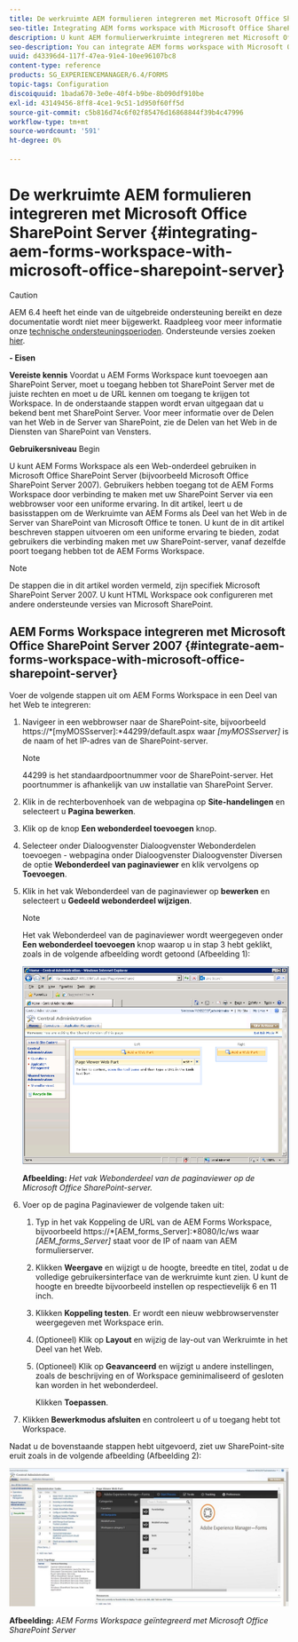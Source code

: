 ```yaml
---
title: De werkruimte AEM formulieren integreren met Microsoft Office SharePoint Server
seo-title: Integrating AEM forms workspace with Microsoft Office SharePoint Server
description: U kunt AEM formulierwerkruimte integreren met Microsoft Office SharePoint Server.
seo-description: You can integrate AEM forms workspace with Microsoft Office SharePoint Server.
uuid: d43396d4-117f-47ea-91e4-10ee96107bc8
content-type: reference
products: SG_EXPERIENCEMANAGER/6.4/FORMS
topic-tags: Configuration
discoiquuid: 1bada670-3e0e-40f4-b9be-8b090df910be
exl-id: 43149456-8ff8-4ce1-9c51-1d950f60ff5d
source-git-commit: c5b816d74c6f02f85476d16868844f39b4c47996
workflow-type: tm+mt
source-wordcount: '591'
ht-degree: 0%

---
```


# De werkruimte AEM formulieren integreren met Microsoft Office SharePoint Server {#integrating-aem-forms-workspace-with-microsoft-office-sharepoint-server}

>[!CAUTION]
>
>AEM 6.4 heeft het einde van de uitgebreide ondersteuning bereikt en deze documentatie wordt niet meer bijgewerkt. Raadpleeg voor meer informatie onze [technische ondersteuningsperioden](https://helpx.adobe.com/support/programs/eol-matrix.html). Ondersteunde versies zoeken [hier](https://experienceleague.adobe.com/docs/).

**- Eisen**

**Vereiste kennis**
Voordat u AEM Forms Workspace kunt toevoegen aan SharePoint Server, moet u toegang hebben tot SharePoint Server met de juiste rechten en moet u de URL kennen om toegang te krijgen tot Workspace. In de onderstaande stappen wordt ervan uitgegaan dat u bekend bent met SharePoint Server. Voor meer informatie over de Delen van het Web in de Server van SharePoint, zie de Delen van het Web in de Diensten van SharePoint van Vensters.

**Gebruikersniveau**
Begin

U kunt AEM Forms Workspace als een Web-onderdeel gebruiken in Microsoft Office SharePoint Server (bijvoorbeeld Microsoft Office SharePoint Server 2007). Gebruikers hebben toegang tot de AEM Forms Workspace door verbinding te maken met uw SharePoint Server via een webbrowser voor een uniforme ervaring. In dit artikel, leert u de basisstappen om de Werkruimte van AEM Forms als Deel van het Web in de Server van SharePoint van Microsoft Office te tonen. U kunt de in dit artikel beschreven stappen uitvoeren om een uniforme ervaring te bieden, zodat gebruikers die verbinding maken met uw SharePoint-server, vanaf dezelfde poort toegang hebben tot de AEM Forms Workspace.

>[!NOTE]
>
>De stappen die in dit artikel worden vermeld, zijn specifiek Microsoft SharePoint Server 2007. U kunt HTML Workspace ook configureren met andere ondersteunde versies van Microsoft SharePoint.

## AEM Forms Workspace integreren met Microsoft Office SharePoint Server 2007 {#integrate-aem-forms-workspace-with-microsoft-office-sharepoint-server}

Voer de volgende stappen uit om AEM Forms Workspace in een Deel van het Web te integreren:

1. Navigeer in een webbrowser naar de SharePoint-site, bijvoorbeeld https://*[myMOSSserver]:*44299/default.aspx waar *[myMOSSserver]* is de naam of het IP-adres van de SharePoint-server.

   >[!NOTE]
   >
   >44299 is het standaardpoortnummer voor de SharePoint-server. Het poortnummer is afhankelijk van uw installatie van SharePoint Server.

1. Klik in de rechterbovenhoek van de webpagina op **Site-handelingen** en selecteert u **Pagina bewerken**.
1. Klik op de knop **Een webonderdeel toevoegen** knop.
1. Selecteer onder Dialoogvenster Dialoogvenster Webonderdelen toevoegen - webpagina onder Dialoogvenster Dialoogvenster Diversen de optie **Webonderdeel van paginaviewer** en klik vervolgens op **Toevoegen**.
1. Klik in het vak Webonderdeel van de paginaviewer op **bewerken** en selecteert u **Gedeeld webonderdeel wijzigen**.

   >[!NOTE]
   >
   >Het vak Webonderdeel van de paginaviewer wordt weergegeven onder **Een webonderdeel toevoegen** knop waarop u in stap 3 hebt geklikt, zoals in de volgende afbeelding wordt getoond (Afbeelding 1):

   ![Paginaviewer, webonderdeel in Microsoft Office SharePoint-server.](assets/page-viewer-web-part-box-in-microsoft-office-sharepoint-server.png)

   **Afbeelding:** *Het vak Webonderdeel van de paginaviewer op de Microsoft Office SharePoint-server.*

1. Voer op de pagina Paginaviewer de volgende taken uit:

   1. Typ in het vak Koppeling de URL van de AEM Forms Workspace, bijvoorbeeld https://*[AEM_forms_Server]:*8080/lc/ws waar *[AEM_forms_Server]* staat voor de IP of naam van AEM formulierserver.
   1. Klikken **Weergave** en wijzigt u de hoogte, breedte en titel, zodat u de volledige gebruikersinterface van de werkruimte kunt zien. U kunt de hoogte en breedte bijvoorbeeld instellen op respectievelijk 6 en 11 inch.
   1. Klikken **Koppeling testen**. Er wordt een nieuw webbrowservenster weergegeven met Workspace erin.
   1. (Optioneel) Klik op **Layout** en wijzig de lay-out van Werkruimte in het Deel van het Web.
   1. (Optioneel) Klik op **Geavanceerd** en wijzigt u andere instellingen, zoals de beschrijving en of Workspace geminimaliseerd of gesloten kan worden in het webonderdeel.

      Klikken **Toepassen**.

1. Klikken **Bewerkmodus afsluiten** en controleert u of u toegang hebt tot Workspace.

Nadat u de bovenstaande stappen hebt uitgevoerd, ziet uw SharePoint-site eruit zoals in de volgende afbeelding (Afbeelding 2):

![AEM Forms Workspace geïntegreerd met Microsoft Office SharePoint Server](assets/aem-forms-workspace.jpg)

**Afbeelding:** *AEM Forms Workspace geïntegreerd met Microsoft Office SharePoint Server*

